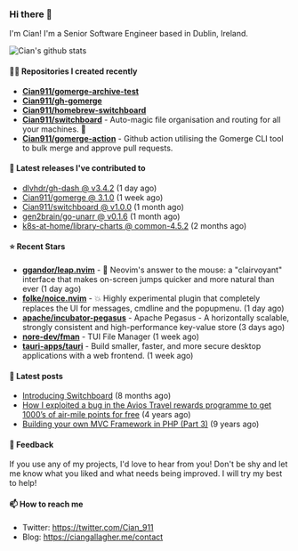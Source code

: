 ### Hi there 👋

I'm Cian! I'm a Senior Software Engineer based in Dublin, Ireland.

![Cian's github stats](https://github-readme-stats.vercel.app/api?username=CIan911&theme=dracula&show_icons=true)

#### 👨‍💻 Repositories I created recently
- **[Cian911/gomerge-archive-test](https://github.com/Cian911/gomerge-archive-test)**
- **[Cian911/gh-gomerge](https://github.com/Cian911/gh-gomerge)**
- **[Cian911/homebrew-switchboard](https://github.com/Cian911/homebrew-switchboard)**
- **[Cian911/switchboard](https://github.com/Cian911/switchboard)** - Auto-magic file organisation and routing for all your machines. :open_file_folder:
- **[Cian911/gomerge-action](https://github.com/Cian911/gomerge-action)** - Github action utilising the Gomerge CLI tool to bulk merge and approve pull requests. 

#### 🚀 Latest releases I've contributed to


- [dlvhdr/gh-dash @ v3.4.2](https://github.com/dlvhdr/gh-dash/releases/tag/v3.4.2) (1 day ago)
- [Cian911/gomerge @ 3.1.0](https://github.com/Cian911/gomerge/releases/tag/3.1.0) (1 week ago)
- [Cian911/switchboard @ v1.0.0](https://github.com/Cian911/switchboard/releases/tag/v1.0.0) (1 month ago)
- [gen2brain/go-unarr @ v0.1.6](https://github.com/gen2brain/go-unarr/releases/tag/v0.1.6) (1 month ago)
- [k8s-at-home/library-charts @ common-4.5.2](https://github.com/k8s-at-home/library-charts/releases/tag/common-4.5.2) (2 months ago)

#### ⭐ Recent Stars


- **[ggandor/leap.nvim](https://github.com/ggandor/leap.nvim)** - 🦘 Neovim&#39;s answer to the mouse: a &#34;clairvoyant&#34; interface that makes on-screen jumps quicker and more natural than ever (1 day ago)
- **[folke/noice.nvim](https://github.com/folke/noice.nvim)** - 💥 Highly experimental plugin that completely replaces the UI for messages, cmdline and the popupmenu. (1 day ago)
- **[apache/incubator-pegasus](https://github.com/apache/incubator-pegasus)** - Apache Pegasus - A horizontally scalable, strongly consistent and high-performance key-value store (3 days ago)
- **[nore-dev/fman](https://github.com/nore-dev/fman)** - TUI File Manager (1 week ago)
- **[tauri-apps/tauri](https://github.com/tauri-apps/tauri)** - Build smaller, faster, and more secure desktop applications with a web frontend. (1 week ago)

#### 📄 Latest posts
- [Introducing Switchboard](https://ciangallagher.me/2022/01/28/Introducing-switchboard/) (8 months ago)
- [How I exploited a bug in the Avios Travel rewards programme to get 1000’s of air-mile points for free](https://ciangallagher.me/2018/04/21/How-i-exploited-a-bug-in-the-avios-travel-rewards-system/) (4 years ago)
- [Building your own MVC Framework in PHP (Part 3)](https://ciangallagher.me/2013/11/03/Building-your-own-mvc-framework-in-php-part-3/) (9 years ago)

#### 💬 Feedback

If you use any of my projects, I'd love to hear from you! Don't be shy and let me know what you liked
and what needs being improved. I will try my best to help!

#### 📫 How to reach me

- Twitter: https://twitter.com/Cian_911
- Blog: https://ciangallagher.me/contact
